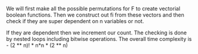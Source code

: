 We will first make all the possible permutations for F to create vectorial boolean functions.
Then we construct out fi from these vectors and then check if they are super dependent on n variables or not.

If they are dependent then we increment our count. The checking is done by nested loops including bitwise operations.
The overall time complexity is - (2 ** n)! * n*n * (2 ** n)
